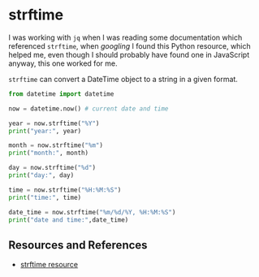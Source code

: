 # strftime

I was working with `jq` when I was reading some documentation which referenced `strftime`, when _googling_ I found this Python resource, which helped me, even though I should probably have found one in JavaScript anyway, this one worked for me.

`strftime` can convert a DateTime object to a string in a given format.

```python
from datetime import datetime

now = datetime.now() # current date and time

year = now.strftime("%Y")
print("year:", year)

month = now.strftime("%m")
print("month:", month)

day = now.strftime("%d")
print("day:", day)

time = now.strftime("%H:%M:%S")
print("time:", time)

date_time = now.strftime("%m/%d/%Y, %H:%M:%S")
print("date and time:",date_time)
```

## Resources and References

- [strftime resource](https://www.programiz.com/python-programming/datetime/strftime)
